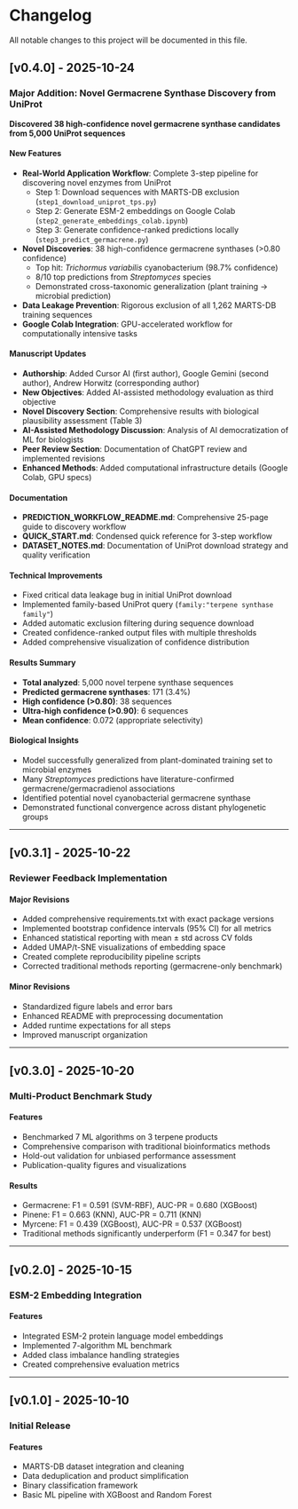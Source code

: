 # Changelog

All notable changes to this project will be documented in this file.

## [v0.4.0] - 2025-10-24

### Major Addition: Novel Germacrene Synthase Discovery from UniProt

**Discovered 38 high-confidence novel germacrene synthase candidates from 5,000 UniProt sequences**

#### New Features
- **Real-World Application Workflow**: Complete 3-step pipeline for discovering novel enzymes from UniProt
  - Step 1: Download sequences with MARTS-DB exclusion (`step1_download_uniprot_tps.py`)
  - Step 2: Generate ESM-2 embeddings on Google Colab (`step2_generate_embeddings_colab.ipynb`)
  - Step 3: Generate confidence-ranked predictions locally (`step3_predict_germacrene.py`)
- **Novel Discoveries**: 38 high-confidence germacrene synthases (>0.80 confidence)
  - Top hit: *Trichormus variabilis* cyanobacterium (98.7% confidence)
  - 8/10 top predictions from *Streptomyces* species
  - Demonstrated cross-taxonomic generalization (plant training → microbial prediction)
- **Data Leakage Prevention**: Rigorous exclusion of all 1,262 MARTS-DB training sequences
- **Google Colab Integration**: GPU-accelerated workflow for computationally intensive tasks

#### Manuscript Updates
- **Authorship**: Added Cursor AI (first author), Google Gemini (second author), Andrew Horwitz (corresponding author)
- **New Objectives**: Added AI-assisted methodology evaluation as third objective
- **Novel Discovery Section**: Comprehensive results with biological plausibility assessment (Table 3)
- **AI-Assisted Methodology Discussion**: Analysis of AI democratization of ML for biologists
- **Peer Review Section**: Documentation of ChatGPT review and implemented revisions
- **Enhanced Methods**: Added computational infrastructure details (Google Colab, GPU specs)

#### Documentation
- **PREDICTION_WORKFLOW_README.md**: Comprehensive 25-page guide to discovery workflow
- **QUICK_START.md**: Condensed quick reference for 3-step workflow
- **DATASET_NOTES.md**: Documentation of UniProt download strategy and quality verification

#### Technical Improvements
- Fixed critical data leakage bug in initial UniProt download
- Implemented family-based UniProt query (`family:"terpene synthase family"`)
- Added automatic exclusion filtering during sequence download
- Created confidence-ranked output files with multiple thresholds
- Added comprehensive visualization of confidence distribution

#### Results Summary
- **Total analyzed**: 5,000 novel terpene synthase sequences
- **Predicted germacrene synthases**: 171 (3.4%)
- **High confidence (>0.80)**: 38 sequences
- **Ultra-high confidence (>0.90)**: 6 sequences
- **Mean confidence**: 0.072 (appropriate selectivity)

#### Biological Insights
- Model successfully generalized from plant-dominated training set to microbial enzymes
- Many *Streptomyces* predictions have literature-confirmed germacrene/germacradienol associations
- Identified potential novel cyanobacterial germacrene synthase
- Demonstrated functional convergence across distant phylogenetic groups

---

## [v0.3.1] - 2025-10-22

### Reviewer Feedback Implementation

#### Major Revisions
- Added comprehensive requirements.txt with exact package versions
- Implemented bootstrap confidence intervals (95% CI) for all metrics
- Enhanced statistical reporting with mean ± std across CV folds
- Added UMAP/t-SNE visualizations of embedding space
- Created complete reproducibility pipeline scripts
- Corrected traditional methods reporting (germacrene-only benchmark)

#### Minor Revisions
- Standardized figure labels and error bars
- Enhanced README with preprocessing documentation
- Added runtime expectations for all steps
- Improved manuscript organization

---

## [v0.3.0] - 2025-10-20

### Multi-Product Benchmark Study

#### Features
- Benchmarked 7 ML algorithms on 3 terpene products
- Comprehensive comparison with traditional bioinformatics methods
- Hold-out validation for unbiased performance assessment
- Publication-quality figures and visualizations

#### Results
- Germacrene: F1 = 0.591 (SVM-RBF), AUC-PR = 0.680 (XGBoost)
- Pinene: F1 = 0.663 (KNN), AUC-PR = 0.711 (KNN)
- Myrcene: F1 = 0.439 (XGBoost), AUC-PR = 0.537 (XGBoost)
- Traditional methods significantly underperform (F1 = 0.347 for best)

---

## [v0.2.0] - 2025-10-15

### ESM-2 Embedding Integration

#### Features
- Integrated ESM-2 protein language model embeddings
- Implemented 7-algorithm ML benchmark
- Added class imbalance handling strategies
- Created comprehensive evaluation metrics

---

## [v0.1.0] - 2025-10-10

### Initial Release

#### Features
- MARTS-DB dataset integration and cleaning
- Data deduplication and product simplification
- Binary classification framework
- Basic ML pipeline with XGBoost and Random Forest


